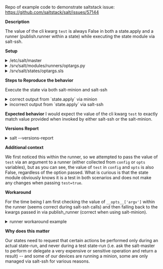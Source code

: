 Repo of example code to demonstrate saltstack issue: https://github.com/saltstack/salt/issues/57144

**Description**

The value of the cli kwarg `test` is always False in both a state.apply and a runner (publish.runner within a state) while executing the state module via salt-ssh.

**Setup**

<details><summary>/etc/salt/master</summary>

```
runner_dirs: ["/srv/salt/modules/runners"]
file_roots:
  base:
    - /srv/salt/states
peer_run:
  .*:
    - optargs.*
```
</details>

<details><summary>/srv/salt/modules/runners/optargs.py</summary>

```
#!/usr/bin/enn python

def test_arg(*args, **kwargs):
  """ test arguments. """
  ret = {
    'kwargs': kwargs,
    '__opts__.test': __opts__.get('test'),
    '__opts__.argv': __opts__.get('argv'),
  }
  return ret

```
</details>

<details><summary>/srv/salt/states/optargs.sls</summary>

```
{%- set is_test = salt['config.get']('test') %}

{%- set args_seen_by_runner = salt['publish.runner']('optargs.test_arg', ['keyword_arg1=1', 'keyword_arg2=2', 'test={}'.format(is_test)]) %}

config.get check for is_test:
  cmd.run:
    - name: echo '{{ is_test }}'

opts.get check for test:
  cmd.run:
    - name: echo '{{ opts.get('test') }}'

runner check for test:
  cmd.run:
    - name: "echo {{ args_seen_by_runner|yaml }}"

```
</details>

**Steps to Reproduce the behavior**

Execute the state via both salt-minion and salt-ssh


<details>
<summary>correct output from `state.apply` via minion</summary>

```
salt asaltminion state.apply optargs test=true
asaltminion:
----------
          ID: config.get check for is_test
    Function: cmd.run
        Name: echo 'True'
      Result: None
     Comment: Command "echo 'True'" would have been executed
     Started: 21:28:25.884482
    Duration: 5.029 ms
     Changes:   
----------
          ID: opts.get check for test
    Function: cmd.run
        Name: echo 'True'
      Result: None
     Comment: Command "echo 'True'" would have been executed
     Started: 21:28:25.890995
    Duration: 1.476 ms
     Changes:   
----------
          ID: runner check for test
    Function: cmd.run
        Name: echo {__opts__.argv: null, __opts__.test: false, kwargs: {keyword_arg1: 1, keyword_arg2: 2, test: true}}
      Result: None
     Comment: Command "echo {__opts__.argv: null, __opts__.test: false, kwargs: {keyword_arg1: 1, keyword_arg2: 2, test: true}}" would have been executed
     Started: 21:28:25.892674
    Duration: 1.221 ms
     Changes:   

Summary for asaltminion
------------
Succeeded: 3 (unchanged=3)
Failed:    0
------------
Total states run:     3
Total run time:   8.834 ms

```
</details>

<details><summary>incorrect output from `state.apply` via salt-ssh</summary>

```
salt-ssh asaltminion state.sls optargs test=true

asaltminion:
----------
          ID: config.get check for is_test
    Function: cmd.run
        Name: echo 'False'
      Result: None
     Comment: Command "echo 'False'" would have been executed
     Started: 21:32:09.650784
    Duration: 1.051 ms
     Changes:   
----------
          ID: opts.get check for test
    Function: cmd.run
        Name: echo 'False'
      Result: None
     Comment: Command "echo 'False'" would have been executed
     Started: 21:32:09.651985
    Duration: 0.661 ms
     Changes:   
----------
          ID: runner check for test
    Function: cmd.run
        Name: echo {__opts__.argv: [state.apply, optargs, test=true], __opts__.test: false, kwargs: { keyword_arg1: 1, keyword_arg2: 2, test: false}}
      Result: None
     Comment: Command "echo {__opts__.argv: [state.apply, optargs, test=true], __opts__.test: false, kwargs: { keyword_arg1: 1, keyword_arg2: 2, test: false}}" would have been executed
     Started: 21:32:09.652741
    Duration: 0.749 ms
     Changes:   

Summary for asaltminion
------------
Succeeded: 3 (unchanged=3)
Failed:    0
------------
Total states run:     3
Total run time:   3.102 ms
```
</details>

**Expected behavior**
I would expect the value of the cli kwarg `test` to exactly match value provided when invoked by either salt-ssh or the salt-minion.


**Versions Report**
<details><summary>salt --versions-report</summary>
NOTE: salt master was patched with patch listed after versions report

```
Salt Version:
           Salt: 3000.2
 
Dependency Versions:
           cffi: Not Installed
       cherrypy: Not Installed
       dateutil: 2.7.3
      docker-py: Not Installed
          gitdb: 2.0.5
      gitpython: 2.1.11
         Jinja2: 2.10
        libgit2: Not Installed
       M2Crypto: Not Installed
           Mako: Not Installed
   msgpack-pure: Not Installed
 msgpack-python: 0.5.6
   mysql-python: Not Installed
      pycparser: Not Installed
       pycrypto: 2.6.1
   pycryptodome: Not Installed
         pygit2: Not Installed
         Python: 3.7.3 (default, Dec 20 2019, 18:57:59)
   python-gnupg: Not Installed
         PyYAML: 3.13
          PyZMQ: 17.1.2
          smmap: 2.0.5
        timelib: Not Installed
        Tornado: 4.5.3
            ZMQ: 4.3.1
 
System Versions:
           dist: debian 10.3 
         locale: UTF-8
        machine: x86_64
        release: 4.19.0-8-amd64
         system: Linux
        version: debian 10.3 

```

<summary>salt-master-v300.2-patch.sh</summary>

```
cd $(dirname $(find /usr/lib -wholename '*/salt/master.py'))
cp master.py master.py.bak

cat << EOF | patch -Np1
--- old/master.py
+++ new/master.py
@@ -1177,10 +1177,11 @@
         'verify_minion', '_master_tops', '_ext_nodes', '_master_opts',
         '_mine_get', '_mine', '_mine_delete', '_mine_flush', '_file_recv',
         '_pillar', '_minion_event', '_handle_minion_event', '_return',
-        '_syndic_return', '_minion_runner', 'pub_ret', 'minion_pub',
+        '_syndic_return', 'minion_runner', 'pub_ret', 'minion_pub',
         'minion_publish', 'revoke_auth', 'run_func', '_serve_file',
         '_file_find', '_file_hash', '_file_find_and_stat', '_file_list',
         '_file_list_emptydirs', '_dir_list', '_symlink_list', '_file_envs',
+        '_file_hash_and_stat',
     )

     def __init__(self, opts):
EOF
```
</details>

**Additional context**

We first noticed this within the runner, so we attempted to pass the value of `test` via an argument to a runner (either collected from `config` or `opts` variables), but as you can see, the value of `test` in `config` and `opts` is also False, regardless of the option passed.  What is curious is that the state module obviously knows it is a test in both scenarios and does not make any changes when passing `test=true`.

**Workaround**

For the time being I am first checking the value of `__opts__['argv']` within the runner (seems correct during salt-ssh calls) and then falling back to the kwargs passed in via publish_runner (correct when using salt-minion).

<details><summary>runner workaround example</summary>

```
# some ugly code as a not-well-tested example.
# within sls:
...
{%- set ... = salt['publish.runner']('...', ['keyword_arg1=1', 'keyword_arg2=2', 'test={}'.format(salt['config.get']('test'))]) %}

# within runner

def myrunner(*args, **kwargs):
  test = list(filter(lambda v: v[0] == 'test', map(lambda arg: arg.split('='), __opts__.get('argv', []))))
  if len(test) > 0 and len(test[0]) > 0:
    test = test[0][1]
  else:
    test = kwargs.get('test', False)
  ...
```
</details>

**Why does this matter**

Our states need to request that certain actions be performed only during an actual state-run, and never  during a test state-run (i.e. ask the salt-master to perform or delegate a very expensive or sensitive operation and return a result) -- and some of our devices are running a minion, some are only managed via salt-ssh for various reasons.
